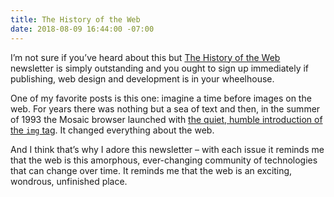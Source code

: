 ```yaml
---
title: The History of the Web
date: 2018-08-09 16:44:00 -07:00
---
```


I’m not sure if you’ve heard about this but [The History of the Web](https://thehistoryoftheweb.com/) newsletter is simply outstanding and you ought to sign up immediately if publishing, web design and development is in your wheelhouse. 

One of my favorite posts is this one: imagine a time before images on the web. For years there was nothing but a sea of text and then, in the summer of 1993 the Mosaic browser launched with [the quiet, humble introduction of the `img` tag](https://thehistoryoftheweb.com/the-origin-of-the-img-tag/). It changed everything about the web. 

And I think that’s why I adore this newsletter – with each issue it reminds me that the web is this amorphous, ever-changing community of technologies that can change over time. It reminds me that the web is an exciting, wondrous, unfinished place.

  